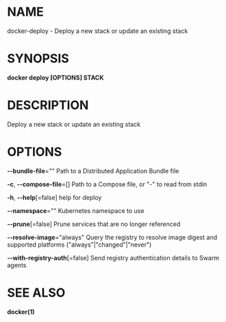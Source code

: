 # NAME

docker-deploy - Deploy a new stack or update an existing stack

# SYNOPSIS

**docker deploy \[OPTIONS\] STACK**

# DESCRIPTION

Deploy a new stack or update an existing stack

# OPTIONS

**--bundle-file**="" Path to a Distributed Application Bundle file

**-c**, **--compose-file**=\[\] Path to a Compose file, or "-" to read from stdin

**-h**, **--help**\[=false\] help for deploy

**--namespace**="" Kubernetes namespace to use

**--prune**\[=false\] Prune services that are no longer referenced

**--resolve-image**="always" Query the registry to resolve image digest and supported platforms ("always"|"changed"|"never")

**--with-registry-auth**\[=false\] Send registry authentication details to Swarm agents

# SEE ALSO

**docker(1)**
